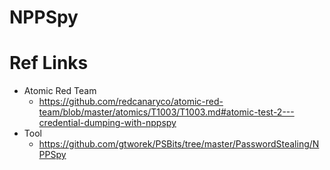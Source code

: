 # NPPSpy

# Ref Links
- Atomic Red Team
  - https://github.com/redcanaryco/atomic-red-team/blob/master/atomics/T1003/T1003.md#atomic-test-2---credential-dumping-with-nppspy
- Tool 
  - https://github.com/gtworek/PSBits/tree/master/PasswordStealing/NPPSpy